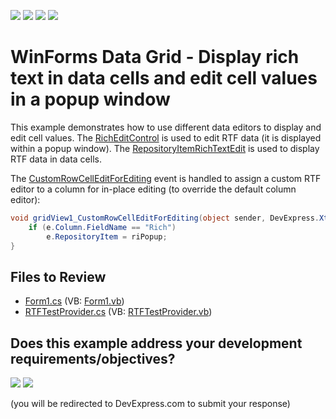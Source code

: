 <!-- default badges list -->
![](https://img.shields.io/endpoint?url=https://codecentral.devexpress.com/api/v1/VersionRange/128627829/24.2.1%2B)
[![](https://img.shields.io/badge/Open_in_DevExpress_Support_Center-FF7200?style=flat-square&logo=DevExpress&logoColor=white)](https://supportcenter.devexpress.com/ticket/details/E2503)
[![](https://img.shields.io/badge/📖_How_to_use_DevExpress_Examples-e9f6fc?style=flat-square)](https://docs.devexpress.com/GeneralInformation/403183)
[![](https://img.shields.io/badge/💬_Leave_Feedback-feecdd?style=flat-square)](#does-this-example-address-your-development-requirementsobjectives)
<!-- default badges end -->

# WinForms Data Grid - Display rich text in data cells and edit cell values in a popup window

This example demonstrates how to use different data editors to display and edit cell values. The [RichEditControl](https://docs.devexpress.com/WindowsForms/DevExpress.XtraRichEdit.RichEditControl) is used to edit RTF data (it is displayed within a popup window). The [RepositoryItemRichTextEdit](https://docs.devexpress.com/WindowsForms/DevExpress.XtraEditors.Repository.RepositoryItemRichTextEdit) is used to display RTF data in data cells.

The [CustomRowCellEditForEditing](https://docs.devexpress.com/WindowsForms/DevExpress.XtraGrid.Views.Grid.GridView.CustomRowCellEditForEditing) event is handled to assign a custom RTF editor to a column for in-place editing (to override the default column editor):

```csharp
void gridView1_CustomRowCellEditForEditing(object sender, DevExpress.XtraGrid.Views.Grid.CustomRowCellEditEventArgs e) {
    if (e.Column.FieldName == "Rich")
        e.RepositoryItem = riPopup;
}
```


## Files to Review

* [Form1.cs](./CS/Form1.cs) (VB: [Form1.vb](./VB/Form1.vb))
* [RTFTestProvider.cs](./CS/RTFTestProvider.cs) (VB: [RTFTestProvider.vb](./VB/RTFTestProvider.vb))
<!-- feedback -->
## Does this example address your development requirements/objectives?

[<img src="https://www.devexpress.com/support/examples/i/yes-button.svg"/>](https://www.devexpress.com/support/examples/survey.xml?utm_source=github&utm_campaign=winforms-grid-display-edit-rtf-data&~~~was_helpful=yes) [<img src="https://www.devexpress.com/support/examples/i/no-button.svg"/>](https://www.devexpress.com/support/examples/survey.xml?utm_source=github&utm_campaign=winforms-grid-display-edit-rtf-data&~~~was_helpful=no)

(you will be redirected to DevExpress.com to submit your response)
<!-- feedback end -->
